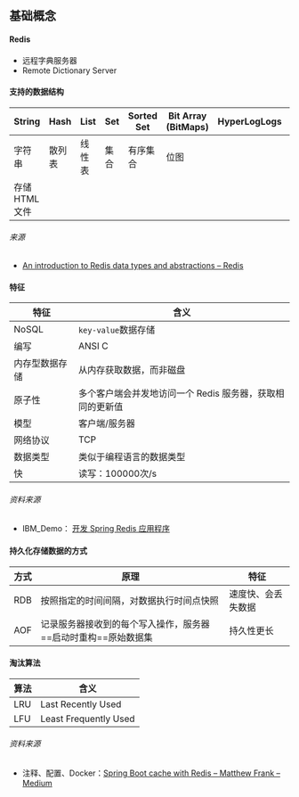 ## 基础概念
#### Redis
- 远程字典服务器
- Remote Dictionary Server

#### 支持的数据结构

String|Hash|List|Set|Sorted Set|Bit Array (BitMaps)|HyperLogLogs|Streams
---|---|---|---|---|---|---|---
字符串|散列表|线性表|集合|有序集合|位图||
存储 HTML 文件|||||||

###### 来源

- [An introduction to Redis data types and abstractions – Redis](https://redis.io/topics/data-types-intro)

#### 特征

特征|含义
---|---
NoSQL|`key-value`数据存储
编写|ANSI C 
内存型数据存储|从内存获取数据，而非磁盘
原子性|多个客户端会并发地访问一个 Redis 服务器，获取相同的更新值
模型|客户端/服务器
网络协议|TCP
数据类型|类似于编程语言的数据类型
快|读写：100000次/s

###### 资料来源

- IBM_Demo： [开发 Spring Redis 应用程序](https://www.ibm.com/developerworks/cn/java/os-springredis/index.html)

#### 持久化存储数据的方式

方式|原理|特征
---|---|---
RDB|按照指定的时间间隔，对数据执行时间点快照|速度快、会丢失数据
AOF|记录服务器接收到的每个写入操作，服务器==启动时重构==原始数据集|持久性更长

#### 淘汰算法

| 算法 | 含义                  |
| ---- | --------------------- |
| LRU  | Last Recently Used    |
| LFU  | Least Frequently Used |

###### 资料来源

- 注释、配置、Docker：[Spring Boot cache with Redis – Matthew Frank – Medium](https://medium.com/@MatthewFTech/spring-boot-cache-with-redis-56026f7da83a)

